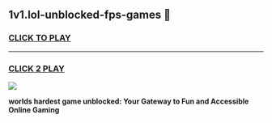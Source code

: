 
## 1v1.lol-unblocked-fps-games 👋
<h3>
<a href="https://premium.freeplayer.one?title=1v1.lol-unblocked-fps-games&ref=14F">CLICK TO PLAY</a></h3>
<hr>

<h3>
<a href="https://premium.freeplayer.one?title=1v1.lol-unblocked-fps-games&ref=14F">CLICK 2 PLAY</a>
  
</h3>

<a href="https://premium.freeplayer.one?title=1v1.lol-unblocked-fps-games&ref=12F/"><img src="https://clearcache.store/games.png"></a>


**worlds hardest game unblocked: Your Gateway to Fun and Accessible Online Gaming**
